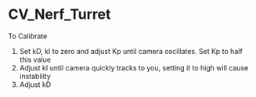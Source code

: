 # CV_Nerf_Turret

To Calibrate
1) Set kD, kI to zero and adjust Kp until camera oscillates. Set Kp to half this value
2) Adjust kI until camera quickly tracks to you, setting it to high will cause instability
3) Adjust kD
